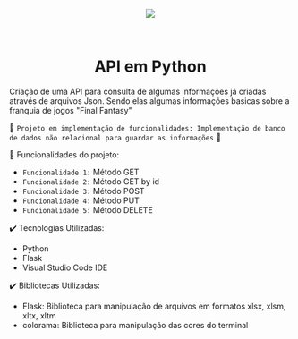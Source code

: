 <p align="center">
  <img src="https://github.com/Lucas-Benediht/API_Python/assets/110697669/5f4e709d-fad6-4307-a049-474e0b4941ee">
</p>
<br>
<h1 align="center">API em Python</h1>

Criação de uma API para consulta de algumas informações já criadas através de arquivos Json. Sendo elas algumas informações basicas sobre a franquia de jogos "Final Fantasy"

🚧 `Projeto em implementação de funcionalidades: Implementação de banco de dados não relacional para guardar as informações` 🚧


🔨 Funcionalidades do projeto:

- `Funcionalidade 1:` Método GET
- `Funcionalidade 2:` Método GET by id
- `Funcionalidade 3:` Método POST
- `Funcionalidade 4:` Método PUT
- `Funcionalidade 5:` Método DELETE

✔️ Tecnologias Utilizadas:
- Python
- Flask
- Visual Studio Code IDE

✔️ Bibliotecas Utilizadas:
- Flask: Biblioteca para manipulação de arquivos em formatos xlsx, xlsm, xltx, xltm
- colorama: Biblioteca para manipulação das cores do terminal



